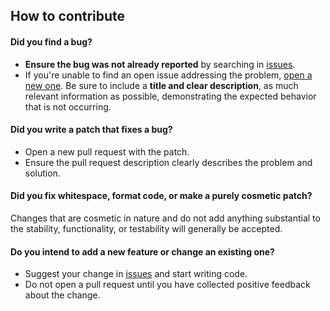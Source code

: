## How to contribute

#### **Did you find a bug?**

* **Ensure the bug was not already reported** by searching in [issues](https://github.com/opentogo/togo/issues).
* If you're unable to find an open issue addressing the problem, [open a new one](https://github.com/opentogo/togo/issues/new). Be sure to include a **title and clear description**, as much relevant information as possible, demonstrating the expected behavior that is not occurring.

#### **Did you write a patch that fixes a bug?**

* Open a new pull request with the patch.
* Ensure the pull request description clearly describes the problem and solution.

#### **Did you fix whitespace, format code, or make a purely cosmetic patch?**

Changes that are cosmetic in nature and do not add anything substantial to the stability, functionality, or testability will generally be accepted.

#### **Do you intend to add a new feature or change an existing one?**

* Suggest your change in [issues](https://github.com/opentogo/togo/issues) and start writing code.
* Do not open a pull request until you have collected positive feedback about the change.